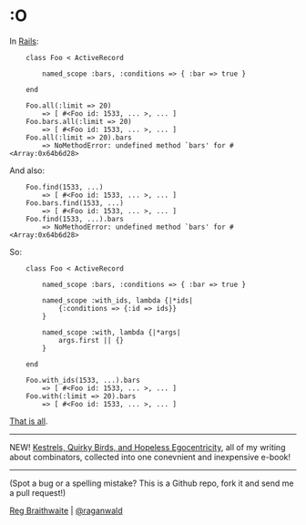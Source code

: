 :O
===

In [Rails](http://api.rubyonrails.org/classes/ActiveRecord/NamedScope/ClassMethods.html):

		class Foo < ActiveRecord

			named_scope :bars, :conditions => { :bar => true }

		end
		
		Foo.all(:limit => 20)
			=> [ #<Foo id: 1533, ... >, ... ]
		Foo.bars.all(:limit => 20)
			=> [ #<Foo id: 1533, ... >, ... ]
		Foo.all(:limit => 20).bars
			=> NoMethodError: undefined method `bars' for #<Array:0x64b6d28>
			
And also:

		Foo.find(1533, ...)
			=> [ #<Foo id: 1533, ... >, ... ]
		Foo.bars.find(1533, ...)
			=> [ #<Foo id: 1533, ... >, ... ]
		Foo.find(1533, ...).bars
			=> NoMethodError: undefined method `bars' for #<Array:0x64b6d28>

So:

		class Foo < ActiveRecord

			named_scope :bars, :conditions => { :bar => true }

			named_scope :with_ids, lambda {|*ids|
				{:conditions => {:id => ids}}
			}

			named_scope :with, lambda {|*args|
				args.first || {}
			}

		end

		Foo.with_ids(1533, ...).bars
			=> [ #<Foo id: 1533, ... >, ... ]
		Foo.with(:limit => 20).bars
			=> [ #<Foo id: 1533, ... >, ... ]

[That is all](http://github.com/raganwald/homoiconic/blob/master/2009-05-20/all_yall.rb "source code").

---

NEW! [Kestrels, Quirky Birds, and Hopeless Egocentricity](http://leanpub.com/combinators), all of my writing about combinators, collected into one conevnient and inexpensive e-book!

---

(Spot a bug or a spelling mistake? This is a Github repo, fork it and send me a pull request!)

[Reg Braithwaite](http://braythwayt.com) | [@raganwald](http://twitter.com/raganwald)